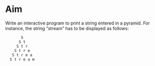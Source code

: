 # Aim
<p>
   Write an interactive program to print a string entered in a pyramid. For instance, the string “stream” has to be displayed as follows: <br></p>
   
 ```
        S
       S t
      S t r
     S t r e
    S t r e a
   S t r e a m
  ```
